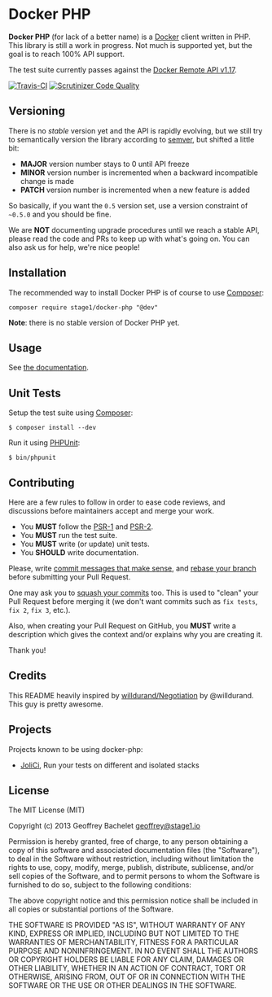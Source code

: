 Docker PHP
==========

**Docker PHP** (for lack of a better name) is a [Docker](http://docker.com/) client written in PHP. This library is still a work in progress. Not much is supported yet, but the goal is to reach 100% API support.

The test suite currently passes against the [Docker Remote API v1.17](http://docs.docker.com/reference/api/docker_remote_api_v1.17/).

[![Travis-CI](https://travis-ci.org/stage1/docker-php.svg?branch=master)](https://travis-ci.org/stage1/docker-php) [![Scrutinizer Code Quality](https://scrutinizer-ci.com/g/stage1/docker-php/badges/quality-score.png?b=master)](https://scrutinizer-ci.com/g/stage1/docker-php/?branch=master)

Versioning
----------

There is no *stable* version yet and the API is rapidly evolving, but we still try to semantically version the library according to [semver](http://semver.org/), but shifted a little bit:

* **MAJOR** version number stays to 0 until API freeze
* **MINOR** version number is incremented when a backward incompatible change is made
* **PATCH** version number is incremented when a new feature is added

So basically, if you want the `0.5` version set, use a version constraint of `~0.5.0` and you should be fine.

We are **NOT** documenting upgrade procedures until we reach a stable API, please read the code and PRs to keep up with what's going on. You can also ask us for help, we're nice people!

Installation
------------

The recommended way to install Docker PHP is of course to use [Composer](http://getcomposer.org/):

```
composer require stage1/docker-php "@dev"
```

**Note**: there is no stable version of Docker PHP yet.

Usage
-----

See [the documentation](https://github.com/stage1/docker-php/tree/master/docs).

Unit Tests
----------

Setup the test suite using [Composer](http://getcomposer.org/):

```
$ composer install --dev
```

Run it using [PHPUnit](http://phpunit.de/):

```
$ bin/phpunit
```

Contributing
------------

Here are a few rules to follow in order to ease code reviews, and discussions before maintainers accept and merge your work.

* You **MUST** follow the [PSR-1](http://www.php-fig.org/psr/1/) and [PSR-2](http://www.php-fig.org/psr/2/).
* You **MUST** run the test suite.
* You **MUST** write (or update) unit tests.
* You **SHOULD** write documentation.

Please, write [commit messages that make sense](http://tbaggery.com/2008/04/19/a-note-about-git-commit-messages.html), and [rebase your branch](http://git-scm.com/book/en/Git-Branching-Rebasing) before submitting your Pull Request.

One may ask you to [squash your commits](http://gitready.com/advanced/2009/02/10/squashing-commits-with-rebase.html) too. This is used to "clean" your Pull Request before merging it (we don't want commits such as `fix tests`, `fix 2`, `fix 3`, etc.).

Also, when creating your Pull Request on GitHub, you **MUST** write a description which gives the context and/or explains why you are creating it.

Thank you!

Credits
-------

This README heavily inspired by [willdurand/Negotiation](https://github.com/willdurand/Negotiation) by @willdurand. This guy is pretty awesome.

Projects
--------

Projects known to be using docker-php:

* [JoliCi](https://github.com/jolicode/JoliCi), Run your tests on different and isolated stacks

License
-------

The MIT License (MIT)

Copyright (c) 2013 Geoffrey Bachelet <geoffrey@stage1.io>

Permission is hereby granted, free of charge, to any person obtaining a copy
of this software and associated documentation files (the "Software"), to deal
in the Software without restriction, including without limitation the rights
to use, copy, modify, merge, publish, distribute, sublicense, and/or sell
copies of the Software, and to permit persons to whom the Software is
furnished to do so, subject to the following conditions:

The above copyright notice and this permission notice shall be included in
all copies or substantial portions of the Software.

THE SOFTWARE IS PROVIDED "AS IS", WITHOUT WARRANTY OF ANY KIND, EXPRESS OR
IMPLIED, INCLUDING BUT NOT LIMITED TO THE WARRANTIES OF MERCHANTABILITY,
FITNESS FOR A PARTICULAR PURPOSE AND NONINFRINGEMENT. IN NO EVENT SHALL THE
AUTHORS OR COPYRIGHT HOLDERS BE LIABLE FOR ANY CLAIM, DAMAGES OR OTHER
LIABILITY, WHETHER IN AN ACTION OF CONTRACT, TORT OR OTHERWISE, ARISING FROM,
OUT OF OR IN CONNECTION WITH THE SOFTWARE OR THE USE OR OTHER DEALINGS IN
THE SOFTWARE.
